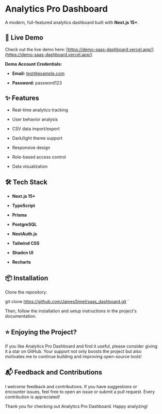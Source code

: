 Analytics Pro Dashboard
=======================

A modern, full-featured analytics dashboard built with **Next.js 15+**.

🚀 Live Demo
------------

Check out the live demo here: [https://demo-saas-dashboard.vercel.app/](https://demo-saas-dashboard.vercel.app/)

**Demo Account Credentials:**

*   **Email:** test@example.com
    
*   **Password:** password123
    

✨ Features
----------

*   Real-time analytics tracking
    
*   User behavior analysis
    
*   CSV data import/export
    
*   Dark/light theme support
    
*   Responsive design
    
*   Role-based access control
    
*   Data visualization
    

🛠 Tech Stack
-------------

*   **Next.js 15+**
    
*   **TypeScript**
    
*   **Prisma**
    
*   **PostgreSQL**
    
*   **NextAuth.js**
    
*   **Tailwind CSS**
    
*   **Shadcn UI**
    
*   **Recharts**
    

📦 Installation
---------------

Clone the repository:

git clone https://github.com/JamesSimel/saas_dashboard.git   `

Then, follow the installation and setup instructions in the project's documentation.

⭐️ Enjoying the Project?
------------------------

If you like Analytics Pro Dashboard and find it useful, please consider giving it a star on GitHub. Your support not only boosts the project but also motivates me to continue building and improving open-source tools!

📬 Feedback and Contributions
-----------------------------

I welcome feedback and contributions. If you have suggestions or encounter issues, feel free to open an issue or submit a pull request. Every contribution is appreciated!

Thank you for checking out Analytics Pro Dashboard. Happy analyzing!
